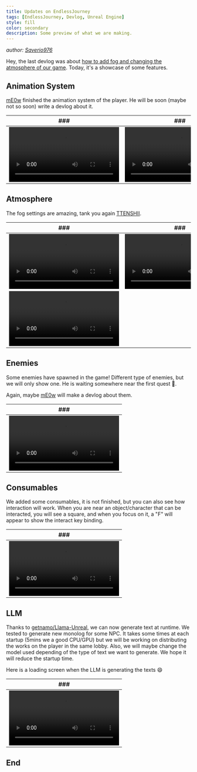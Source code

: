 ```yaml
---
title: Updates on EndlessJourney
tags: [EndlessJourney, Devlog, Unreal Engine]
style: fill
color: secondary
description: Some preview of what we are making.
---
```


*author: [Saverio976](https://github.com/Saverio976)*

Hey, the last devlog was about [how to add fog and changing the atmosphere of our game](https://x-r-g-b.github.io/blog/enhancing-atmosphere-with-fog-and-lighting-in-unreal-engine-5).
Today, it's a showcase of some features.

## Animation System

[mE0w](https://github.com/romainpanno) finished the animation system of the player. He will be soon (maybe not so soon) write a devlog about it.

| ### | ### |
| --- | --- |
| ![animation-system-1](https://raw.githubusercontent.com/X-R-G-B/X-R-G-B.github.io/refs/heads/main/__assets/_posts/2025-06-23-updates-on-endless-journey/animation-system-1.mp4) | ![animation-system-2](https://raw.githubusercontent.com/X-R-G-B/X-R-G-B.github.io/refs/heads/main/__assets/_posts/2025-06-23-updates-on-endless-journey/animation-system-1.mp4) |

## Atmosphere

The fog settings are amazing, tank you again [TTENSHII](https://github.com/TTENSHII).

| ### | ### |
| --- | --- |
| ![atmosphere-1](https://raw.githubusercontent.com/X-R-G-B/X-R-G-B.github.io/refs/heads/main/__assets/_posts/2025-06-23-updates-on-endless-journey/atmosphere-1.mp4) | ![atmosphere-2](https://raw.githubusercontent.com/X-R-G-B/X-R-G-B.github.io/refs/heads/main/__assets/_posts/2025-06-23-updates-on-endless-journey/atmosphere-2.mp4)
| ![atmosphere-1](https://raw.githubusercontent.com/X-R-G-B/X-R-G-B.github.io/refs/heads/main/__assets/_posts/2025-06-23-updates-on-endless-journey/atmosphere-3.mp4) | |

## Enemies

Some enemies have spawned in the game! Different type of enemies, but we will only show one. He is waiting somewhere near the first quest :eyes:.

Again, maybe [mE0w](https://github.com/romainpanno) will make a devlog about them.

| ### |
| --- |
| ![enemies-1](https://raw.githubusercontent.com/X-R-G-B/X-R-G-B.github.io/refs/heads/main/__assets/_posts/2025-06-23-updates-on-endless-journey/enemies-1.mp4) |

## Consumables

We added some consumables, it is not finished, but you can also see how interaction will work. When you are near an object/character that can be interacted, you will see a square, and when you focus on it, a "F" will appear to show the interact key binding.

| ### |
| --- |
| ![consumables-1](https://raw.githubusercontent.com/X-R-G-B/X-R-G-B.github.io/refs/heads/main/__assets/_posts/2025-06-23-updates-on-endless-journey/consumables-1.mp4) |

## LLM

Thanks to [getnamo/Llama-Unreal](https://github.com/getnamo/Llama-Unreal), we can now generate text at runtime. We tested to generate new monolog for some NPC. It takes some times at each startup (5mins we a good CPU/GPU) but we will be working on distributing the works on the player in the same lobby. Also, we will maybe change the model used depending of the type of text we want to generate. We hope it will reduce the startup time.

Here is a loading screen when the LLM is generating the texts :smile:

| ### |
| --- |
| ![loading-1](https://raw.githubusercontent.com/X-R-G-B/X-R-G-B.github.io/refs/heads/main/__assets/_posts/2025-06-23-updates-on-endless-journey/loading-1.mp4) |

## End
